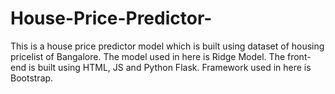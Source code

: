 # House-Price-Predictor-
This is a house price predictor model which is built using dataset of housing pricelist of Bangalore. The model used in here is Ridge Model.  The front-end is built using HTML, JS and Python Flask. Framework used in here is Bootstrap.
